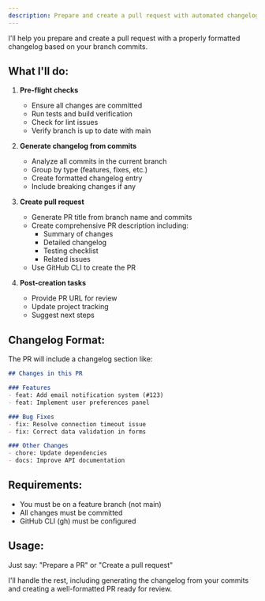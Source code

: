 ```yaml
---
description: Prepare and create a pull request with automated changelog generation
---
```


I'll help you prepare and create a pull request with a properly formatted changelog based on your branch commits.

## What I'll do:

1. **Pre-flight checks**
   - Ensure all changes are committed
   - Run tests and build verification
   - Check for lint issues
   - Verify branch is up to date with main

2. **Generate changelog from commits**
   - Analyze all commits in the current branch
   - Group by type (features, fixes, etc.)
   - Create formatted changelog entry
   - Include breaking changes if any

3. **Create pull request**
   - Generate PR title from branch name and commits
   - Create comprehensive PR description including:
     - Summary of changes
     - Detailed changelog
     - Testing checklist
     - Related issues
   - Use GitHub CLI to create the PR

4. **Post-creation tasks**
   - Provide PR URL for review
   - Update project tracking
   - Suggest next steps

## Changelog Format:

The PR will include a changelog section like:

```markdown
## Changes in this PR

### Features
- feat: Add email notification system (#123)
- feat: Implement user preferences panel

### Bug Fixes
- fix: Resolve connection timeout issue
- fix: Correct data validation in forms

### Other Changes
- chore: Update dependencies
- docs: Improve API documentation
```

## Requirements:

- You must be on a feature branch (not main)
- All changes must be committed
- GitHub CLI (gh) must be configured

## Usage:

Just say: "Prepare a PR" or "Create a pull request"

I'll handle the rest, including generating the changelog from your commits and creating a well-formatted PR ready for review.
